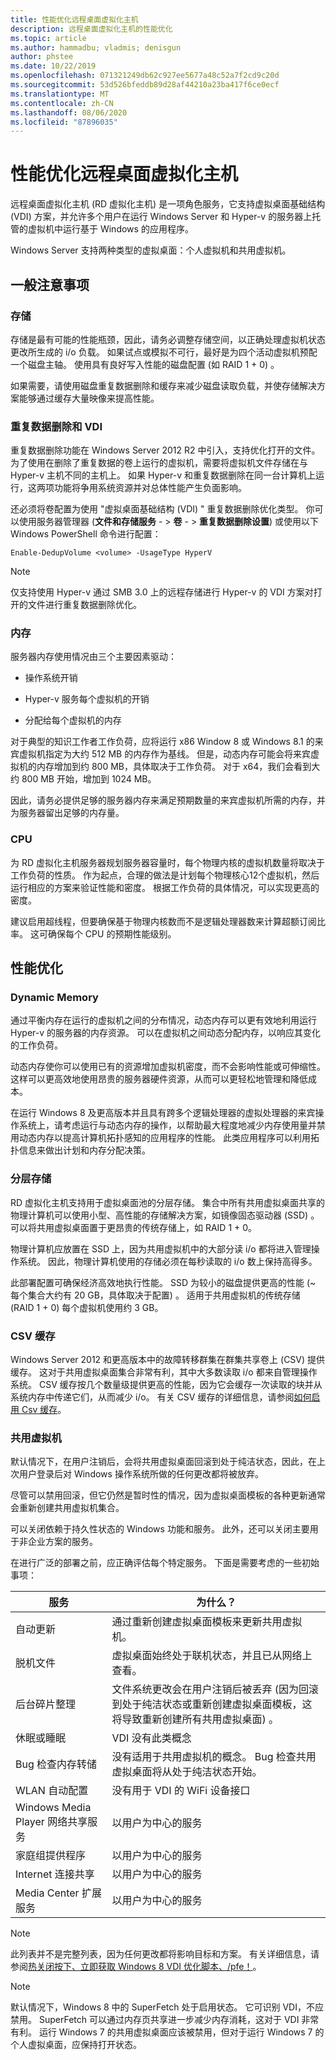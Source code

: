 ```yaml
---
title: 性能优化远程桌面虚拟化主机
description: 远程桌面虚拟化主机的性能优化
ms.topic: article
ms.author: hammadbu; vladmis; denisgun
author: phstee
ms.date: 10/22/2019
ms.openlocfilehash: 071321249db62c927ee5677a48c52a7f2cd9c20d
ms.sourcegitcommit: 53d526bfeddb89d28af44210a23ba417f6ce0ecf
ms.translationtype: MT
ms.contentlocale: zh-CN
ms.lasthandoff: 08/06/2020
ms.locfileid: "87896035"
---
```

# <a name="performance-tuning-remote-desktop-virtualization-hosts"></a>性能优化远程桌面虚拟化主机

远程桌面虚拟化主机 (RD 虚拟化主机) 是一项角色服务，它支持虚拟桌面基础结构 (VDI) 方案，并允许多个用户在运行 Windows Server 和 Hyper-v 的服务器上托管的虚拟机中运行基于 Windows 的应用程序。

Windows Server 支持两种类型的虚拟桌面：个人虚拟机和共用虚拟机。

## <a name="general-considerations"></a>一般注意事项

### <a name="storage"></a>存储

存储是最有可能的性能瓶颈，因此，请务必调整存储空间，以正确处理虚拟机状态更改所生成的 i/o 负载。 如果试点或模拟不可行，最好是为四个活动虚拟机预配一个磁盘主轴。 使用具有良好写入性能的磁盘配置 (如 RAID 1 + 0) 。

如果需要，请使用磁盘重复数据删除和缓存来减少磁盘读取负载，并使存储解决方案能够通过缓存大量映像来提高性能。

### <a name="data-deduplication-and-vdi"></a>重复数据删除和 VDI

重复数据删除功能在 Windows Server 2012 R2 中引入，支持优化打开的文件。 为了使用在删除了重复数据的卷上运行的虚拟机，需要将虚拟机文件存储在与 Hyper-v 主机不同的主机上。 如果 Hyper-v 和重复数据删除在同一台计算机上运行，这两项功能将争用系统资源并对总体性能产生负面影响。

还必须将卷配置为使用 "虚拟桌面基础结构 (VDI) " 重复数据删除优化类型。 你可以使用服务器管理器 (**文件和存储服务**  - &gt; **卷**  - &gt; **重复数据删除设置**) 或使用以下 Windows PowerShell 命令进行配置：

``` syntax
Enable-DedupVolume <volume> -UsageType HyperV
```

> [!NOTE]
> 仅支持使用 Hyper-v 通过 SMB 3.0 上的远程存储进行 Hyper-v 的 VDI 方案对打开的文件进行重复数据删除优化。

### <a name="memory"></a>内存

服务器内存使用情况由三个主要因素驱动：

- 操作系统开销

- Hyper-v 服务每个虚拟机的开销

- 分配给每个虚拟机的内存

对于典型的知识工作者工作负荷，应将运行 x86 Window 8 或 Windows 8.1 的来宾虚拟机指定为大约 512 MB 的内存作为基线。 但是，动态内存可能会将来宾虚拟机的内存增加到约 800 MB，具体取决于工作负荷。 对于 x64，我们会看到大约 800 MB 开始，增加到 1024 MB。

因此，请务必提供足够的服务器内存来满足预期数量的来宾虚拟机所需的内存，并为服务器留出足够的内存量。

### <a name="cpu"></a>CPU

为 RD 虚拟化主机服务器规划服务器容量时，每个物理内核的虚拟机数量将取决于工作负荷的性质。 作为起点，合理的做法是计划每个物理核心12个虚拟机，然后运行相应的方案来验证性能和密度。 根据工作负荷的具体情况，可以实现更高的密度。

建议启用超线程，但要确保基于物理内核数而不是逻辑处理器数来计算超额订阅比率。 这可确保每个 CPU 的预期性能级别。

## <a name="performance-optimizations"></a>性能优化

### <a name="dynamic-memory"></a>Dynamic Memory

通过平衡内存在运行的虚拟机之间的分布情况，动态内存可以更有效地利用运行 Hyper-v 的服务器的内存资源。 可以在虚拟机之间动态分配内存，以响应其变化的工作负荷。

动态内存使你可以使用已有的资源增加虚拟机密度，而不会影响性能或可伸缩性。 这样可以更高效地使用昂贵的服务器硬件资源，从而可以更轻松地管理和降低成本。

在运行 Windows 8 及更高版本并且具有跨多个逻辑处理器的虚拟处理器的来宾操作系统上，请考虑运行与动态内存的操作，以帮助最大程度地减少内存使用量并禁用动态内存以提高计算机拓扑感知的应用程序的性能。 此类应用程序可以利用拓扑信息来做出计划和内存分配决策。

### <a name="tiered-storage"></a>分层存储

RD 虚拟化主机支持用于虚拟桌面池的分层存储。 集合中所有共用虚拟桌面共享的物理计算机可以使用小型、高性能的存储解决方案，如镜像固态驱动器 (SSD) 。 可以将共用虚拟桌面置于更昂贵的传统存储上，如 RAID 1 + 0。

物理计算机应放置在 SSD 上，因为共用虚拟机中的大部分读 i/o 都将进入管理操作系统。 因此，物理计算机使用的存储必须在每秒读取的 i/o 数上保持高得多。

此部署配置可确保经济高效地执行性能。 SSD 为较小的磁盘提供更高的性能 (~ 每个集合大约有 20 GB，具体取决于配置) 。 适用于共用虚拟机的传统存储 (RAID 1 + 0) 每个虚拟机使用约 3 GB。

### <a name="csv-cache"></a>CSV 缓存

Windows Server 2012 和更高版本中的故障转移群集在群集共享卷上 (CSV) 提供缓存。 这对于共用虚拟桌面集合非常有利，其中大多数读取 i/o 都来自管理操作系统。 CSV 缓存按几个数量级提供更高的性能，因为它会缓存一次读取的块并从系统内存中传递它们，从而减少 i/o。 有关 CSV 缓存的详细信息，请参阅[如何启用 Csv 缓存](https://blogs.msdn.com/b/clustering/archive/2012/03/22/10286676.aspx)。

### <a name="pooled-virtual-desktops"></a>共用虚拟机

默认情况下，在用户注销后，会将共用虚拟桌面回滚到处于纯洁状态，因此，在上次用户登录后对 Windows 操作系统所做的任何更改都将被放弃。

尽管可以禁用回滚，但它仍然是暂时性的情况，因为虚拟桌面模板的各种更新通常会重新创建共用虚拟机集合。

可以关闭依赖于持久性状态的 Windows 功能和服务。 此外，还可以关闭主要用于非企业方案的服务。

在进行广泛的部署之前，应正确评估每个特定服务。 下面是需要考虑的一些初始事项：

| 服务                                      | 为什么？                                                                                                                                                                                                      |
|----------------------------------------------|-----------------------------------------------------------------------------------------------------------------------------------------------------------------------------------------------------------|
| 自动更新                                  | 通过重新创建虚拟桌面模板来更新共用虚拟机。                                                                                                                          |
| 脱机文件                                | 虚拟桌面始终处于联机状态，并且已从网络上查看。                                                                                                                         |
| 后台碎片整理                            | 文件系统更改会在用户注销后被丢弃 (因为回滚到处于纯洁状态或重新创建虚拟桌面模板，这将导致重新创建所有共用虚拟桌面) 。 |
| 休眠或睡眠                           | VDI 没有此类概念                                                                                                                                                                                   |
| Bug 检查内存转储                        | 没有适用于共用虚拟机的概念。 Bug 检查共用虚拟桌面将从处于纯洁状态开始。                                                                                       |
| WLAN 自动配置                              | 没有用于 VDI 的 WiFi 设备接口                                                                                                                                                                 |
| Windows Media Player 网络共享服务 | 以用户为中心的服务                                                                                                                                                                                  |
| 家庭组提供程序                          | 以用户为中心的服务                                                                                                                                                                                  |
| Internet 连接共享                  | 以用户为中心的服务                                                                                                                                                                                  |
| Media Center 扩展服务               | 以用户为中心的服务                                                                                                                                                                                  |
> [!NOTE]
> 此列表并不是完整列表，因为任何更改都将影响目标和方案。 有关详细信息，请参阅[热关闭按下、立即获取 Windows 8 VDI 优化脚本、/pfe！](https://blogs.technet.com/b/jeff_stokes/archive/2013/04/09/hot-off-the-presses-get-it-now-the-windows-8-vdi-optimization-script-courtesy-of-pfe.aspx)。


> [!NOTE]
> 默认情况下，Windows 8 中的 SuperFetch 处于启用状态。 它可识别 VDI，不应禁用。 SuperFetch 可以通过内存页共享进一步减少内存消耗，这对于 VDI 非常有利。 运行 Windows 7 的共用虚拟桌面应该被禁用，但对于运行 Windows 7 的个人虚拟桌面，应保持打开状态。
